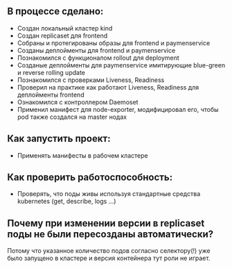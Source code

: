 ## В процессе сделано:
 - Создан локальный кластер kind
 - Создан replicaset для frontend
 - Собраны и протегированы образы для frontend и paymenservice
 - Созданы деплойменты для frontend и paymenservice
 - Познакомился с функционалом rollout для deployment
 - Созданые деплойменты для paymenservice имитирующие blue-green и reverse rolling update
 - Познакомился с проверками Liveness, Readiness
 - Проверил на практике как работают Liveness, Readiness для деплойменты frontend
 - Ознакомился с контроллером Daemoset
 - Применил манифест для node-exporter, модифицировал его, чтобы pod также создался на master нодах

## Как запустить проект:
 - Применять манифесты в рабочем кластере

## Как проверить работоспособность:
 - Проверять, что поды живы используя стандартные средства kubernetes (get, describe, logs ...)

## Почему при изменении версии в replicaset поды не были пересозданы автоматически?
Потому что указанное количество подов согласно селектору(!) уже было запущено в кластере и версия контейнера тут роли не играет.
